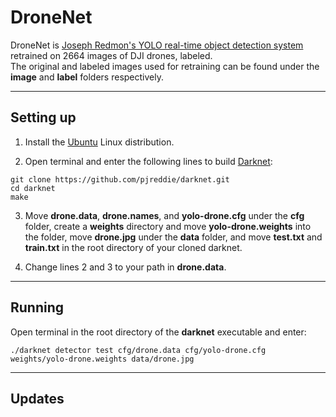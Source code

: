 # DroneNet

DroneNet is [Joseph Redmon's YOLO real-time object detection system](https://github.com/pjreddie/darknet/) retrained on 2664 images of DJI drones, labeled.</br>
The original and labeled images used for retraining can be found under the **image** and **label** folders respectively.

---

## Setting up

1. Install the [Ubuntu](https://www.ubuntu.com/) Linux distribution.

2. Open terminal and enter the following lines to build [Darknet](https://pjreddie.com/darknet/):
```
git clone https://github.com/pjreddie/darknet.git
cd darknet
make
```

3. Move **drone.data**, **drone.names**, and **yolo-drone.cfg** under the **cfg** folder, create a **weights** directory and move **yolo-drone.weights** into the folder, move **drone.jpg** under the **data** folder, and move **test.txt** and **train.txt** in the root directory of your cloned darknet.

4. Change lines 2 and 3 to your path in **drone.data**.

---

## Running

Open terminal in the root directory of the **darknet** executable and enter:
```
./darknet detector test cfg/drone.data cfg/yolo-drone.cfg weights/yolo-drone.weights data/drone.jpg
```

---

## Updates
